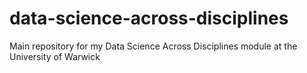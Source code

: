 # data-science-across-disciplines
Main repository for my Data Science Across Disciplines module at the University of Warwick
